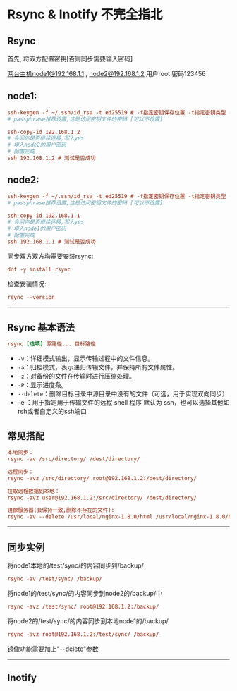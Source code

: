 # Rsync & Inotify 不完全指北

## Rsync

首先, 将双方配置密钥[否则同步需要输入密码]

两台主机node1@192.168.1.1 , node2@192.168.1.2 用户root 密码123456

## node1:

```ini
ssh-keygen -f ~/.ssh/id_rsa -t ed25519 # -f指定密钥保存位置 -t指定密钥类型 ed25519为推荐安全类型
# passphrase推荐设置,这是访问密钥文件的密码 [可以不设置]

ssh-copy-id 192.168.1.2
# 会问你是否继续连接,写入yes
# 填入node2的用户密码
# 配置完成
ssh 192.168.1.2 # 测试是否成功
```

## node2:

```ini
ssh-keygen -f ~/.ssh/id_rsa -t ed25519 # -f指定密钥保存位置 -t指定密钥类型 ed25519为推荐安全类型
# passphrase推荐设置,这是访问密钥文件的密码 [可以不设置]

ssh-copy-id 192.168.1.1
# 会问你是否继续连接,写入yes
# 填入node1的用户密码
# 配置完成
ssh 192.168.1.1 # 测试是否成功
```



同步双方双方均需要安装rsync:

```ini
dnf -y install rsync
```

检查安装情况:

```ini
rsync --version
```

------

## Rsync 基本语法

```ini
rsync [选项] 源路径... 目标路径
```

- `-v`：详细模式输出，显示传输过程中的文件信息。
- `-a`：归档模式，表示递归传输文件，并保持所有文件属性。
- `-z`：对备份的文件在传输时进行压缩处理。
- `-P`：显示进度条。
- `--delete`：删除目标目录中源目录中没有的文件（可选，用于实现双向同步）
- -e ：用于指定用于传输文件的远程 shell 程序  默认为 ssh，也可以选择其他如rsh或者自定义的ssh端口

## 常见搭配

```ini
本地同步：
rsync -av /src/directory/ /dest/directory/

远程同步：
rsync -avz /src/directory/ root@192.168.1.2:/dest/directory/

拉取远程数据到本地：
rsync -avz user@192.168.1.2:/src/directory/ /dest/directory/

镜像服务器(会保持一致,删除不存在的文件):
rsync -av --delete /usr/local/nginx-1.8.0/html /usr/local/nginx-1.8.0/backup/
```

------

## 同步实例

将node1本地的/test/sync/的内容同步到/backup/

```ini
rsync -av /test/sync/ /backup/
```

将node1的/test/sync/的内容同步到node2的/backup/中

```ini
rsync -avz /test/sync/ root@192.168.1.2:/backup/
```

将node2的/test/sync/的内容同步到本地node1的/backup/

```ini
rsync -avz root@192.168.1.2:/test/sync/ /backup/
```

镜像功能需要加上"--delete"参数

------

## Inotify

